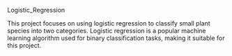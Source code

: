 Logistic_Regression

This project focuses on using logistic regression to classify small plant species into two categories. Logistic regression is a popular machine learning algorithm used for binary classification tasks, making it suitable for this project.
